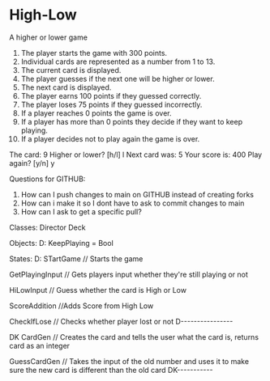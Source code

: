 # High-Low
A higher or lower game

1. The player starts the game with 300 points.
2. Individual cards are represented as a number from 1 to 13.
3. The current card is displayed.
4. The player guesses if the next one will be higher or lower.
5. The next card is displayed.
6. The player earns 100 points if they guessed correctly.
7. The player loses 75 points if they guessed incorrectly.
8. If a player reaches 0 points the game is over.
9. If a player has more than 0 points they decide if they want to keep playing.
10. If a player decides not to play again the game is over.

The card: 9
Higher or lower? [h/l] l
Next card was: 5
Your score is: 400
Play again? [y/n] y

Questions for GITHUB:
1. How can I push changes to main on GITHUB instead of creating forks
2. How can i make it so I dont have to ask to commit changes to main
3. How can I ask to get a specific pull? 

Classes:
Director
Deck

Objects:
D: KeepPlaying = Bool

States:
D: STartGame
// Starts the game 

GetPlayingInput
// Gets players input whether they're still playing or not

HiLowInput
// Guess whether the card is High or Low

ScoreAddition
//Adds Score from High Low

CheckIfLose
// Checks whether player lost or not
D----------------

DK CardGen
// Creates the card and tells the user what the card is, returns card as an integer 

GuessCardGen
// Takes the input of the old number and uses it to make sure the new card is different than the old card
DK-----------
